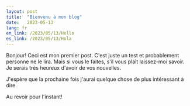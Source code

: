 ```yaml
---
layout: post
title:  "Bienvenu à mon blog"
date:   2023-05-13
lang: fr
en_link: /2023/05/13/Hello
es_link: /2023/05/13/Hola
---
```


Bonjour! Ceci est mon premier post. C'est juste un test et probablement personne ne le lira. Mais si vous le faites, s'il vous plaît laissez-moi savoir. Je serais très heureux d'avoir de vos nouvelles.

J'espère que la prochaine fois j'aurai quelque chose de plus intéressant à dire.

Au revoir pour l'instant!